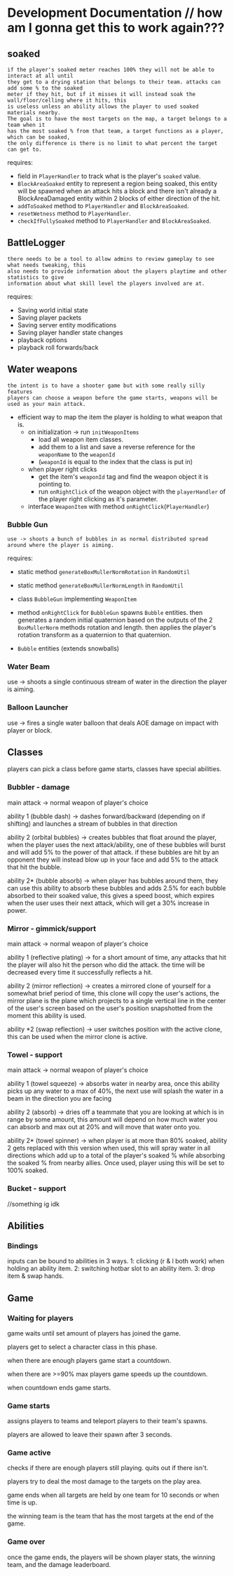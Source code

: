 # Development Documentation // how am I gonna get this to work again???

## soaked
    if the player's soaked meter reaches 100% they will not be able to interact at all until
    they get to a drying station that belongs to their team. attacks can add some % to the soaked
    meter if they hit, but if it misses it will instead soak the wall/floor/celling where it hits, this
    is useless unless an ability allows the player to used soaked materials nearby.
    The goal is to have the most targets on the map, a target belongs to a team when it
    has the most soaked % from that team, a target functions as a player, which can be soaked,
    the only difference is there is no limit to what percent the target can get to.

requires:

* field in `PlayerHandler` to track what is the player's `soaked` value.
* `BlockAreaSoaked` entity to represent a region being soaked, this
entity will be spawned when an attack hits a block and there isn't already a BlockAreaDamaged entity
within 2 blocks of either direction of the hit.
* `addToSoaked` method to `PlayerHandler` and `BlockAreaSoaked`.
* `resetWetness` method to `PlayerHandler`.
* `checkIfFullySoaked` method to `PlayerHandler` and `BlockAreaSoaked`.

## BattleLogger
    there needs to be a tool to allow admins to review gameplay to see what needs tweaking, this
    also needs to provide information about the players playtime and other statistics to give
    information about what skill level the players involved are at.

requires:

* Saving world initial state
* Saving player packets
* Saving server entity modifications
* Saving player handler state changes
* playback options
* playback roll forwards/back

## Water weapons
    the intent is to have a shooter game but with some really silly features
    players can choose a weapon before the game starts, weapons will be used as your main attack.
* efficient way to map the item the player is holding to what weapon that is.
  * on initialization -> run `initWeaponItems`
    * load all weapon item classes.
    * add them to a list and save a reverse reference for the `weaponName` to the `weaponId`
    * (`weaponId` is equal to the index that the class is put in)
  * when player right clicks
    * get the item's `weaponId` tag and find the weapon object it is pointing to.
    * run `onRightClick` of the weapon object with the `playerHandler` of the player right clicking as it's parameter.
  * interface `WeaponItem` with method `onRightClick`(`PlayerHandler`)

### Bubble Gun
    use -> shoots a bunch of bubbles in as normal distributed spread around where the player is aiming.
requires:

* static method `generateBoxMullerNormRotation` in `RandomUtil`
* static method `generateBoxMullerNormLength` in `RandomUtil`
* class `BubbleGun` implementing `WeaponItem`
* method `onRightClick` for `BubbleGun` spawns `Bubble` entities.
then generates a random initial quaternion based on the outputs of the 2 `BoxMullerNorm`
methods rotation and length. then applies the player's rotation transform as a quaternion
to that quaternion.

* `Bubble` entities (extends snowballs)

### Water Beam
use -> shoots a single continuous stream of water in the direction the player is aiming.

### Balloon Launcher
use -> fires a single water balloon that deals AOE damage on impact with player or block.

## Classes
players can pick a class before game starts, classes have special abilities.

### Bubbler - damage
main attack -> normal weapon of player's choice

ability 1 (bubble dash) -> dashes forward/backward (depending on if shifting) and launches a stream of bubbles in that direction

ability 2 (orbital bubbles) -> creates bubbles that float around the player, when the player uses the next attack/ability,
one of these bubbles will burst and will add 5% to the power of that attack. if these bubbles are hit by
an opponent they will instead blow up in your face and add 5% to the attack that hit the bubble.

ability 2* (bubble absorb) -> when player has bubbles around them, they can use this ability to absorb these bubbles
and adds 2.5% for each bubble absorbed to their soaked value, this gives a speed boost, which expires when the user uses their next
attack, which will get a 30% increase in power.

### Mirror - gimmick/support
main attack -> normal weapon of player's choice

ability 1 (reflective plating) -> for a short amount of time, any attacks that hit the player will also hit the person who did the attack.
the time will be decreased every time it successfully reflects a hit.

ability 2 (mirror reflection) -> creates a mirrored clone of yourself for a somewhat brief period of time, this clone will copy
the user's actions, the mirror plane is the plane which projects to a single vertical line in the center of the user's screen
based on the user's position snapshotted from the moment this ability is used.

ability *2 (swap reflection) -> user switches position with the active clone, this can be used when the mirror clone is active.

### Towel - support
main attack -> normal weapon of player's choice

ability 1 (towel squeeze) -> absorbs water in nearby area, once this ability picks up any water to a max of 40%, the next use
will splash the water in a beam in the direction you are facing

ability 2 (absorb) -> dries off a teammate that you are looking at which is in range by some amount, this
amount will depend on how much water you can absorb and max out at 20% and will move that water onto you.

ability 2* (towel spinner) -> when player is at more than 80% soaked, ability 2 gets replaced with this version
when used, this will spray water in all directions which add up to a total of the player's soaked % while
absorbing the soaked % from nearby allies. Once used, player using this will be set to 100% soaked.

### Bucket - support

//something ig idk

## Abilities

### Bindings
inputs can be bound to abilities in 3 ways.
1: clicking (r & l both work) when holding an ability item.
2: switching hotbar slot to an ability item.
3: drop item & swap hands.

## Game

### Waiting for players
game waits until set amount of players has joined the game.

players get to select a character class in this phase.

when there are enough players game start a countdown.

when there are >=90% max players game speeds up the countdown.

when countdown ends game starts.

### Game starts
assigns players to teams and teleport players to their team's spawns.

players are allowed to leave their spawn after 3 seconds.

### Game active
checks if there are enough players still playing.
quits out if there isn't.

players try to deal the most damage to the targets on the play area.

game ends when all targets are held by one team for 10 seconds or when time is up.

the winning team is the team that has the most targets at the end of the game.

### Game over
once the game ends, the players will be shown player stats, the winning team, and the damage leaderboard.
